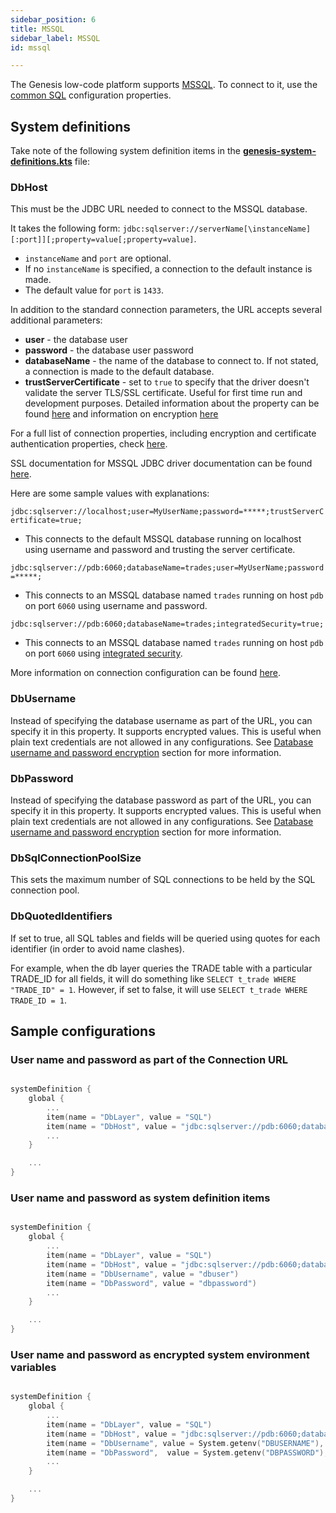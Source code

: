 ```yaml
---
sidebar_position: 6
title: MSSQL
sidebar_label: MSSQL
id: mssql

---
```



The Genesis low-code platform supports [MSSQL](https://www.microsoft.com/en-gb/sql-server/sql-server-2019). To connect to it, use the [common SQL](../sql) configuration properties.

## System definitions
Take note of the following system definition items in the [**genesis-system-definitions.kts**](/creating-applications/configure-runtime/system-definitions/) file:

### DbHost

This must be the JDBC URL needed to connect to the MSSQL database. 

It takes the following form: `jdbc:sqlserver://serverName[\instanceName][:port]][;property=value[;property=value]`. 

- `instanceName` and `port` are optional. 
- If no `instanceName` is specified, a connection to the default instance is made.
- The default value for `port` is `1433`. 

In addition to the standard connection parameters, the URL accepts several additional parameters:
- **user** - the database user
- **password** - the database user password
- **databaseName** - the name of the database to connect to. If not stated, a connection is made to the default database.
- **trustServerCertificate** - set to `true` to specify that the driver doesn't validate the server TLS/SSL certificate. Useful for first time run and development purposes. Detailed information about the property can be found [here](https://docs.microsoft.com/en-us/sql/connect/jdbc/setting-the-connection-properties?view=sql-server-ver15) and information on encryption [here](https://docs.microsoft.com/en-us/sql/connect/jdbc/understanding-ssl-support?view=sql-server-ver15)

For a full list of connection properties, including encryption and certificate authentication properties, check [here](https://docs.microsoft.com/en-us/sql/connect/jdbc/setting-the-connection-properties?view=sql-server-ver15).

SSL documentation for MSSQL JDBC driver documentation can be found [here](https://github.com/Microsoft/mssql-jdbc/wiki/SSLProtocol).

Here are some sample values with explanations:



`jdbc:sqlserver://localhost;user=MyUserName;password=*****;trustServerCertificate=true;`

- This connects to the default MSSQL database running on localhost using username and password and trusting the server certificate.

`jdbc:sqlserver://pdb:6060;databaseName=trades;user=MyUserName;password=*****;` 

- This connects to an MSSQL database named `trades` running on host `pdb` on port `6060` using username and password. 

`jdbc:sqlserver://pdb:6060;databaseName=trades;integratedSecurity=true;` 

- This connects to an MSSQL database named `trades` running on host `pdb` on port `6060` using [integrated security](https://docs.microsoft.com/en-us/sql/connect/jdbc/setting-the-connection-properties?view=sql-server-ver15).

More information on connection configuration can be found [here](https://docs.microsoft.com/en-us/sql/connect/jdbc/building-the-connection-url?view=sql-server-ver15).

### DbUsername
Instead of specifying the database username as part of the URL, you can specify it in this property. It supports encrypted values. This is useful when plain text credentials are not allowed in any configurations. See [Database username and password encryption](/creating-applications/configure-runtime/system-definitions/#items-defined) section for more information.

### DbPassword
Instead of specifying the database password as part of the URL, you can specify it in this property. It supports encrypted values. This is useful when plain text credentials are not allowed in any configurations. See [Database username and password encryption](/creating-applications/configure-runtime/system-definitions/#items-defined) section for more information.

### DbSqlConnectionPoolSize
This sets the maximum number of SQL connections to be held by the SQL connection pool.

### DbQuotedIdentifiers

If set to true, all SQL tables and fields will be queried using quotes for each identifier (in order to avoid name clashes). 

For example, when the db layer queries the TRADE table with a particular TRADE_ID for all fields, it will do something like `SELECT t_trade WHERE "TRADE_ID" = 1`. However, if set to false, it will use `SELECT t_trade WHERE TRADE_ID = 1`.


## Sample configurations


### User name and password as part of the Connection URL

```kotlin

systemDefinition {
    global {
        ...
        item(name = "DbLayer", value = "SQL")
        item(name = "DbHost", value = "jdbc:sqlserver://pdb:6060;databaseName=trades;user=MyUserName;password=*****;")
        ...
    }

    ...
}
```

### User name and password as system definition items

```kotlin

systemDefinition {
    global {
        ...
        item(name = "DbLayer", value = "SQL")
        item(name = "DbHost", value = "jdbc:sqlserver://pdb:6060;databaseName=trades;")
        item(name = "DbUsername", value = "dbuser")
        item(name = "DbPassword", value = "dbpassword")
        ...
    }

    ...
}
```

### User name and password as encrypted system environment variables

```kotlin

systemDefinition {
    global {
        ...
        item(name = "DbLayer", value = "SQL")
        item(name = "DbHost", value = "jdbc:sqlserver://pdb:6060;databaseName=trades;")
        item(name = "DbUsername", value = System.getenv("DBUSERNAME"), encrypted = true)
        item(name = "DbPassword",  value = System.getenv("DBPASSWORD"), encrypted = true)
        ...
    }

    ...
}
```

